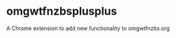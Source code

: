 omgwtfnzbsplusplus
==================

A Chrome extension to add new functionality to omgwtfnzbs.org
